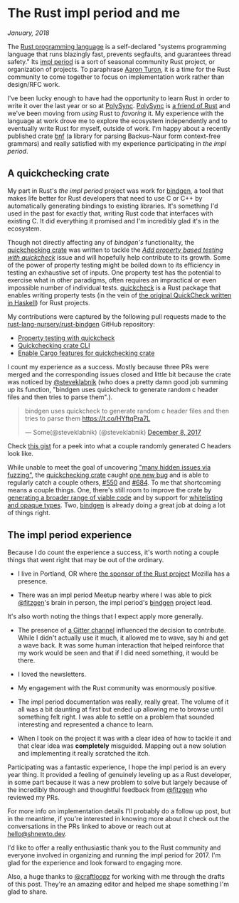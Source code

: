 # The Rust impl period and me
_January, 2018_  


The [Rust programming language](https://www.rust-lang.org) is a self-declared
"systems programming language that runs blazingly fast, prevents segfaults, and
guarantees thread safety." Its
[impl period](https://internals.rust-lang.org/t/the-final-impl-period-newsletter/6408)
is a sort of seasonal community Rust project, or organization of projects.
To paraphrase [Aaron Turon](https://internals.rust-lang.org/t/announcing-the-impl-period-sep-18-dec-17/5676),
it is a time for the Rust community to come together to focus on implementation 
work rather than design/RFC work. 

I've been lucky enough to have had the opportunity to learn Rust in order to 
write it over the last year or so at [PolySync](https://polysync.io/). 
[PolySync](https://polysync.io/) is
[a friend of Rust](https://www.rust-lang.org/en-US/friends.html) and we've been
moving from _using_ Rust to _favoring_ it. My experience with the language at
work drove me to explore the ecosystem independently and to eventually write
Rust for myself, outside of work. I'm happy about a recently published 
crate [bnf](https://crates.io/crates/bnf) (a library for parsing 
Backus–Naur form context-free grammars) and really satisfied with my experience
participating in _the impl period_.

## A quickchecking crate

My part in Rust's _the impl period_ project was work for
[bindgen](https://github.com/rust-lang-nursery/rust-bindgen), a tool that makes
life better for Rust developers that need to use C or C++ by automatically 
generating bindings to existing libraries. It's something I'd used in the 
past for exactly that, writing Rust code that interfaces with existing C. 
It did everything it promised and I'm incredibly glad it's in the ecosystem.

Though not directly affecting any of _bindgen's_ functionality, the 
[quickchecking crate](https://github.com/rust-lang-nursery/rust-bindgen/tree/master/tests/quickchecking)
was written to tackle the
_[Add property based testing with quickcheck](https://github.com/rust-lang-nursery/rust-bindgen/issues/970)_ 
issue and will hopefully help contribute to its growth.
Some of the power of property testing might be boiled 
down to its efficiency in testing an exhaustive set of inputs. One property test 
has the potential to exercise what in other paradigms, often requires an 
impractical or even impossible number of individual tests. 
[quickcheck](https://github.com/BurntSushi/quickcheck) is a Rust package that 
enables writing property tests 
(in the vein of [the original QuickCheck written in Haskell](https://en.wikipedia.org/wiki/QuickCheck)) 
for Rust projects.

My contributions were captured by the following pull requests made to the 
[rust-lang-nursery/rust-bindgen](https://github.com/rust-lang-nursery/rust-bindgen) 
GitHub repository:

* [Property testing with quickcheck](https://github.com/rust-lang-nursery/rust-bindgen/pull/1159)
* [Quickchecking crate CLI](https://github.com/rust-lang-nursery/rust-bindgen/pull/1177)
* [Enable Cargo features for quickchecking crate](https://github.com/rust-lang-nursery/rust-bindgen/pull/1180)

I count my experience as a success. Mostly because three PRs were
merged and the corresponding issues closed and little bit because the 
crate was noticed by [@steveklabnik](https://twitter.com/steveklabnik) 
(who does a pretty damn good job summing up its function, "bindgen uses 
quickcheck to generate random c header files and then tries to parse them".). 

<blockquote class="twitter-tweet" data-lang="en"><p lang="en" dir="ltr">bindgen uses quickcheck to generate random c header files and then tries to parse them <a href="https://t.co/HYftqPra7L">https://t.co/HYftqPra7L</a></p>&mdash; Some(@steveklabnik) (@steveklabnik) <a href="https://twitter.com/steveklabnik/status/939238891118350337?ref_src=twsrc%5Etfw">December 8, 2017</a></blockquote>
<script async src="https://platform.twitter.com/widgets.js" charset="utf-8"></script>

Check [this gist](https://gist.github.com/shnewto/1b0ca76207139681d98b4d709b8c09ed) 
for a peek into what a couple randomly generated C headers look like.

While unable to meet the goal of uncovering 
["many hidden issues via fuzzing"](https://paper.dropbox.com/doc/bindgen-xTXplHlfqJpnDvPhMqmfW), the 
[quickchecking crate](https://github.com/rust-lang-nursery/rust-bindgen/tree/master/tests/quickchecking) 
caught [one new bug](https://github.com/rust-lang-nursery/rust-bindgen/issues/1153)
and is able to regularly catch a couple others, 
[#550](https://github.com/rust-lang-nursery/rust-bindgen/issues/550)
and [#684](https://github.com/rust-lang-nursery/rust-bindgen/issues/684). To me
that shortcoming means a couple things. One, there's still room to improve the 
crate by 
[generating a broader range of viable code](https://github.com/rust-lang-nursery/rust-bindgen/issues/1170) 
and by support for 
[whitelisting and opaque types](https://github.com/rust-lang-nursery/rust-bindgen/issues/1171).
Two, [bindgen](https://github.com/rust-lang-nursery/rust-bindgen) is already 
doing a great job at doing a lot of things right.

## The impl period experience

Because I do count the experience a success, it's worth noting a couple things 
that went right that may be out of the ordinary.

* I live in Portland, OR where [the sponsor of the Rust project](https://research.mozilla.org/rust/) Mozilla has a presence.

* There was an impl period Meetup nearby where I was able to pick [@fitzgen](https://github.com/fitzgen)'s brain in person, the impl period's [bindgen](https://github.com/rust-lang-nursery/rust-bindgen) project lead.

It's also worth noting the things that I expect apply more generally.

* The presence of [a Gitter channel](https://gitter.im/rust-impl-period/WG-dev-tools-bindgen) influenced the decision to contribute. While I didn't actually use it much, it allowed me to wave, say hi and get a wave back. It was some human interaction that helped reinforce that my work would be seen and that if I did need something, it would be there.

* I loved the newsletters.

* My engagement with the Rust community was enormously positive. 

* The impl period documentation was really, really great. The volume of it all was a bit daunting at first but ended up allowing me to browse until something felt right. I was able to settle on a problem that sounded interesting and represented a chance to learn.

* When I took on the project it was with a clear idea of how to tackle it and that clear idea was __completely__ misguided. Mapping out a new solution and implementing it really scratched the itch.

Participating was a fantastic experience, I hope the impl period is an every year 
thing. It provided a feeling of genuinely leveling up as a Rust developer, 
in some part because it was a new problem to solve but largely because of the 
incredibly thorough and thoughtful feedback from 
[@fitzgen](https://github.com/fitzgen) who reviewed my PRs.

For more info on implementation details I'll probably do a follow up 
post, but in the meantime, if you're interested in knowing more about it check 
out the conversations in the PRs linked to above or 
reach out at hello@shnewto.dev. 

I'd like to offer a really enthusiastic thank you to the Rust community and 
everyone involved in organizing and running the impl period for 2017. I'm glad 
for the experience and look forward to engaging more. 

Also, a huge thanks to [@craftloopz](https://twitter.com/craftloopz) for
working with me through the drafts of this post. They're an amazing editor and 
helped me shape something I'm glad to share.  
